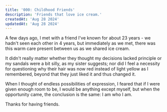 ```yaml
---
title: '000: Childhood Friends'
description: 'Friends that love ice cream.'
createdAt: 'Aug 28 2024'
updatedAt: 'Aug 28 2024'
---
```


A few days ago, I met with a friend I've known for about 23 years - we hadn't seen each other in 4 years, but immediately as we met, there was this warm care present between us as we shared ice cream.

It didn't really matter whether they thought my decisions lacked principle or my sandals were a bit silly, as my sister suggests; nor did I feel a necessity for questioning why their hair was now red instead of light yellow as I remembered, beyond that they just liked it and thus changed it.

When I thought of endless possibilities of expression, I feared that if I were given enough room to be, I would be anything except myself, but when the opportunity came, the conclusion is the same: I am who I am.

Thanks for having friends.
